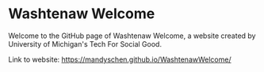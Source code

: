 # Washtenaw Welcome
Welcome to the GitHub page of Washtenaw Welcome, a website created by University of Michigan's Tech For Social Good.

Link to website: https://mandyschen.github.io/WashtenawWelcome/
